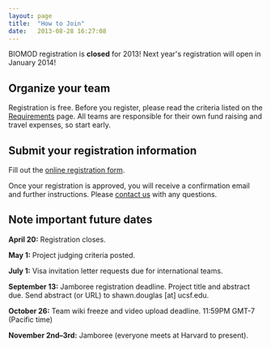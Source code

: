 ```yaml
---
layout: page
title:  "How to Join"
date:   2013-08-28 16:27:08
---
```



BIOMOD registration is **closed** for 2013! Next year's registration will open in January 2014!

## Organize your team

Registration is free. Before you register, please read the criteria listed on the [Requirements](/requirements) page. All teams are responsible for their own fund raising and travel expenses, so start early.

## Submit your registration information

Fill out the [online registration form](http://biomod.wufoo.com/forms/2013-registration-form/).

Once your registration is approved, you will receive a confirmation email and further instructions. Please [contact us](/contact) with any questions.

## Note important future dates

**April 20:** Registration closes.

**May 1:** Project judging criteria posted.

**July 1:** Visa invitation letter requests due for international teams.

**September 13:** Jamboree registration deadline. Project title and abstract due. Send abstract (or URL) to shawn.douglas [at] ucsf.edu.

**October 26:** Team wiki freeze and video upload deadline. 11:59PM GMT-7 (Pacific time)

**November 2nd–3rd:** Jamboree (everyone meets at Harvard to present).

